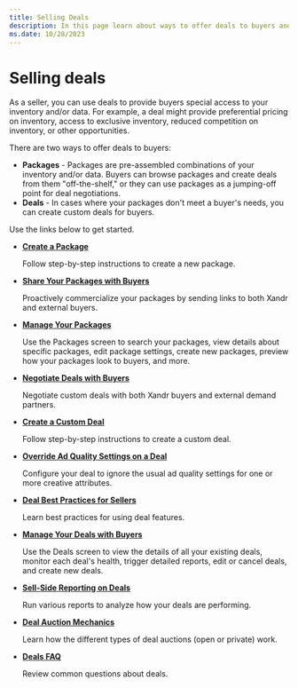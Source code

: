 ```yaml
---
title: Selling Deals
description: In this page learn about ways to offer deals to buyers and links to get started. 
ms.date: 10/28/2023
---
```



# Selling deals

As a seller, you can use deals to provide buyers special access to your
inventory and/or data. For example, a deal might provide preferential
pricing on inventory, access to exclusive inventory, reduced competition
on inventory, or other opportunities.

There are two ways to offer deals to buyers:

- **Packages** - Packages are pre-assembled combinations of your
  inventory and/or data. Buyers can browse packages and create deals
  from them "off-the-shelf," or they can use packages as a jumping-off
  point for deal negotiations.
- **Deals** - In cases where your packages don't meet a buyer's needs,
  you can create custom deals for buyers.

Use the links below to get started.

- **[Create a Package](create-a-package.md)**

  Follow step-by-step instructions to create a new package.

- **[Share Your Packages with Buyers](share-your-packages-with-buyers.md)**

  Proactively commercialize your packages by sending links to both
  Xandr and external buyers.

- **[Manage Your Packages](manage-your-packages.md)**

  Use the Packages screen to search your packages, view details about
  specific packages, edit package settings, create new packages, preview
  how your packages look to buyers, and more.

- **[Negotiate Deals with Buyers](negotiate-deals-with-buyers.md)**

  Negotiate custom deals with both Xandr buyers
  and external demand partners.

- **[Create a Custom Deal](create-a-custom-deal.md)**

  Follow step-by-step instructions to create a custom deal.

- **[Override Ad Quality Settings on a Deal](override-ad-quality-settings-on-a-deal.md)**

  Configure your deal to ignore the usual ad quality settings for one or
  more creative attributes.

- **[Deal Best Practices for Sellers](deal-best-practices-for-sellers.md)**

  Learn best practices for using deal features.

- **[Manage Your Deals with Buyers](manage-your-deals-with-buyers.md)**

  Use the Deals screen to view the details of all your existing deals,
  monitor each deal's health, trigger detailed reports, edit or cancel
  deals, and create new deals.

- **[Sell-Side Reporting on Deals](sell-side-reporting-on-deals.md)**

  Run various reports to analyze how your deals are performing.

- **[Deal Auction Mechanics](deal-auction-mechanics.md)**

  Learn how the different types of deal auctions (open or private) work.

- **[Deals FAQ](deals-faq.md)**

  Review common questions about deals.

